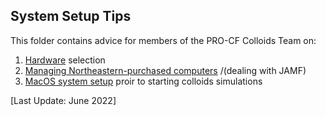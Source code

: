 ## System Setup Tips

This folder contains advice for members of the PRO-CF Colloids Team on: 
1. [Hardware] selection
2. [Managing Northeastern-purchased computers] /(dealing with JAMF)
3. [MacOS system setup] proir to starting colloids simulations

[Last Update: June 2022]

[Hardware]: ../System-Setup/00-Hardware.md
[Managing Northeastern-purchased computers]: ../System-Setup/01-Jamf.md
[MacOS system setup]: ../System-Setup/02-macOS-Setup.md
